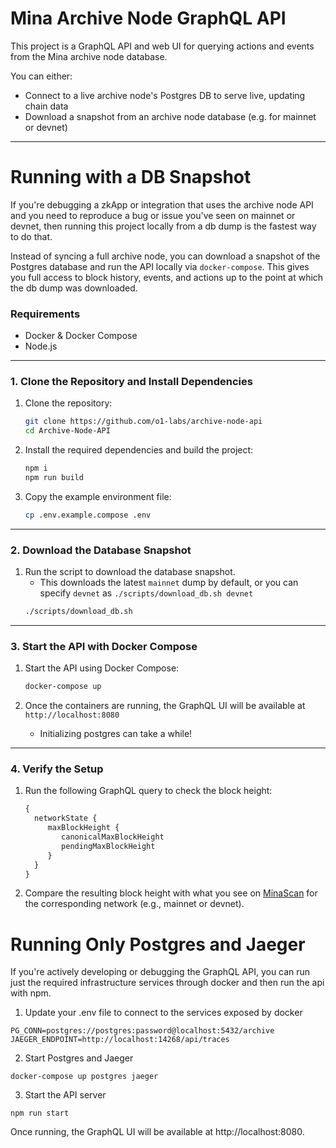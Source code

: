 # Mina Archive Node GraphQL API

This project is a GraphQL API and web UI for querying actions and events from the Mina archive node database.


You can either:
- Connect to a live archive node's Postgres DB to serve live, updating chain data
- Download a snapshot from an archive node database (e.g. for mainnet or devnet)

---

# Running with a DB Snapshot
If you're debugging a zkApp or integration that uses the archive node API and you need to reproduce a bug or issue you've seen on mainnet or devnet, then running this project locally from a db dump is the fastest way to do that.

Instead of syncing a full archive node, you can download a snapshot of the Postgres database and run the API locally via `docker-compose`. This gives you full access to block history, events, and actions up to the point at which the db dump was downloaded.


### Requirements
- Docker & Docker Compose
- Node.js
---

### 1. Clone the Repository and Install Dependencies

1. Clone the repository:
    ```bash
    git clone https://github.com/o1-labs/archive-node-api
    cd Archive-Node-API
    ```

2. Install the required dependencies and build the project:
    ```bash
    npm i
    npm run build
    ```

3. Copy the example environment file:
    ```bash
    cp .env.example.compose .env
    ```

---

### 2. Download the Database Snapshot

1. Run the script to download the database snapshot. 
    - This downloads the latest `mainnet` dump by default, or you can specify `devnet` as `./scripts/download_db.sh devnet`
    ```bash
    ./scripts/download_db.sh
    ```
---

### 3. Start the API with Docker Compose

1. Start the API using Docker Compose:
    ```bash
    docker-compose up
    ```

2. Once the containers are running, the GraphQL UI will be available at `http://localhost:8080`
    - Initializing postgres can take a while!
---

### 4. Verify the Setup

1. Run the following GraphQL query to check the block height:
    ```graphql
    {
      networkState {
         maxBlockHeight {
            canonicalMaxBlockHeight
            pendingMaxBlockHeight
         }
      }
    }
    ```

2. Compare the resulting block height with what you see on [MinaScan](https://minascan.io/mainnet/home) for the corresponding network (e.g., mainnet or devnet).


# Running Only Postgres and Jaeger
If you're actively developing or debugging the GraphQL API, you can run just the required infrastructure services through docker and then run the api with npm. 

1. Update your .env file to connect to the services exposed by docker
```shell
PG_CONN=postgres://postgres:password@localhost:5432/archive
JAEGER_ENDPOINT=http://localhost:14268/api/traces
```
2. Start Postgres and Jaeger
```shell
docker-compose up postgres jaeger
```
3. Start the API server 

```shell
npm run start
```
Once running, the GraphQL UI will be available at http://localhost:8080.